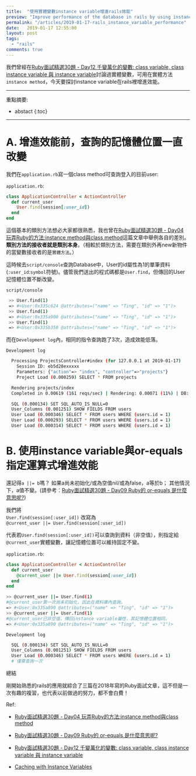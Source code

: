 ```yaml
---
title:  "使用實體變數instance variable增進rails效能"
preview: "Improve performance of the database in rails by using instance variable"
permalink: "/articles/2019-01-17-rails_instance_variable_performance"
date:   2019-01-17 12:55:00
layout: post
tags:
  - "rails"
comments: true
---
```


我們曾經在[Ruby面試精選30題 - Day12 千變萬化的變數: class variable, class instance variable 與 instance variable](https://tingtinghsu.github.io/blog/articles/2018-09-20-day12_ruby_interview_questions_class_instance_variable)討論過實體變數，可用在實體方法`instance method`，今天要探討instance variable在rails裡增進效能。

<!-- more -->

---
重點摘要:
* abstact
{:toc}

---

# A. 增進效能前，查詢的記憶體位置一直改變

我們在`application.rb`寫一個class method可查詢登入的目前user:

`application.rb`:

```ruby
class ApplicationController < ActionController
  def current_user
    User.find(session[:user_id])
  end
end
```

這個基本的類別方法想必大家都很熟悉，我也曾在[Ruby面試精選30題 - Day04 玩弄Ruby的方法:instance method與class method](https://tingtinghsu.github.io/blog/articles/2018-09-13-day04_ruby_interview_questions_instance_class_method#%E9%A1%9E%E5%88%A5%E6%96%B9%E6%B3%95class-method)這篇文章中舉例各自的差別。**類別方法的接收者就是類別本身**。（相較於類別方法，需要在類別外再new新物件的當變數接收者的是`實體方法`。）

這時候去`script/console`查詢Database中，User的id屬性為1的單筆資料 (`:user_id`:`symbol`符號)。儘管我們送出的程式碼都是`User.find`，但傳回的User記憶體位置不斷改變。

`script/console`

```bash
 >> User.find(1)
 => #<User:0x335c624 @attributes=("name" => "Ting", "id" => "1")>
 >> User.find(1)
 => #<User:0x335a900 @attributes=("name" => "Ting", "id" => "1")>
 >> User.find(1)
 => #<User:0x335b350 @attributes=("name" => "Ting", "id" => "1")>
```


而在`Development log`內，相同的指令查詢跑了3次，造成效能低落。

`Development log`

```bash
  Processing ProjectsController#index (for 127.0.0.1 at 2019-01-17)
    Session ID: eb5d28exxxxx
    Parameters: {"action"=> "index", "controller"=>"projects"}
    Project Load (0.000259) SELECT * FROM projects

  Rendering projects/index
  Completed in 0.00619 (161 reqs/sec) | Rendering: 0.00071 (11%) | DB: 0.00026 (4%) | 200 OK [http://localhost/projects/]

  SQL (0.000134) SET SQL_AUTO_IS_NULL=0
  User_Columns (0.001251) SHOW FIELDS FROM users
  User Load (0.000346) SELECT * FROM users WHERE (users.id = 1)
  User Load (0.000293) SELECT * FROM users WHERE (users.id = 1)
  User Load (0.000314) SELECT * FROM users WHERE (users.id = 1)
```

# B. 使用instance variable與or-equals指定運算式增進效能

還記得`a ||= b`嗎？ 如果a尚未初始化/或為空值nil/或為false，a等於b； 其他情況下，a值不變。(請參考：[Ruby面試精選30題 - Day09 Ruby的 or-equals 是什麼意思呢?](https://tingtinghsu.github.io/blog/articles/2018-09-17-day09_ruby_interview_questions_ruby_idiom_or_equals))

我們將  
`User.find(session[:user_id])`
改寫為  
`@current_user ||= User.find(session[:user_id])`

代表若`User.find(session[:user_id])`可以查詢到資料（非空值），則指定給`@current_user`實體變數，讓記憶體位置可以維持固定不變。

`application.rb`:

```ruby
class ApplicationController < ActionController
  def current_user
    @current_user ||= User.find(session[:user_id])
  end
end
```

```bash
>> @current_user ||= User.find(1)
#@current_user第一次尚未初始化，因此在資料庫內查詢。
=> #<User:0x335a890 @attributes=("name" => "Ting", "id" => "1")>
>> @current_user ||= User.find(1)
#@current_user已非空值，傳回instance variable屬性，其記憶體位置相同。
=> #<User:0x335a890 @attributes=("name" => "Ting", "id" => "1")>

```

`Development log`

```bash
  SQL (0.000134) SET SQL_AUTO_IS_NULL=0
  User_Columns (0.001251) SHOW FIELDS FROM users
  User Load (0.000346) SELECT * FROM users WHERE (users.id = 1)
  # 僅需查詢一次
```

總結

剛開始熟悉的rails的應用就綜合了三篇在2018年寫的Ruby面試文章，這不但是一次有趣的複習，也代表以前做過的努力，都不會白費！

Ref:

* [Ruby面試精選30題 - Day04 玩弄Ruby的方法:instance method與class method](https://tingtinghsu.github.io/blog/articles/2018-09-13-day04_ruby_interview_questions_instance_class_method#%E9%A1%9E%E5%88%A5%E6%96%B9%E6%B3%95class-method)

* [Ruby面試精選30題 - Day09 Ruby的 or-equals 是什麼意思呢?](https://tingtinghsu.github.io/blog/articles/2018-09-17-day09_ruby_interview_questions_ruby_idiom_or_equals)

* [Ruby面試精選30題 - Day12 千變萬化的變數: class variable, class instance variable 與 instance variable](https://tingtinghsu.github.io/blog/articles/2018-09-20-day12_ruby_interview_questions_class_instance_variable)

* [Caching with Instance Variables](http://railscasts.com/episodes/1-caching-with-instance-variables)

